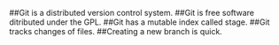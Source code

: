 ##Git is a distributed version control system.
##Git is free software ditributed under the GPL.
##Git has a mutable index called stage.
##Git tracks changes of files.
##Creating a new branch is quick.
